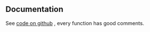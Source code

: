 ## Documentation

See [code on github](https://github.com/seymar/pixelmapper/blob/master/pixelmapper.js)
, every function has good comments.
